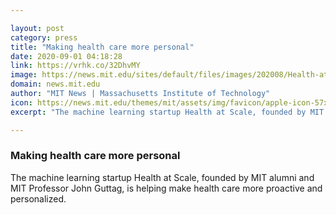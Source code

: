 ```yaml
---

layout: post
category: press
title: "Making health care more personal"
date: 2020-09-01 04:18:28
link: https://vrhk.co/32DhvMY
image: https://news.mit.edu/sites/default/files/images/202008/Health-at-Scale-01.jpg
domain: news.mit.edu
author: "MIT News | Massachusetts Institute of Technology"
icon: https://news.mit.edu/themes/mit/assets/img/favicon/apple-icon-57x57.png
excerpt: "The machine learning startup Health at Scale, founded by MIT alumni and MIT Professor John Guttag, is helping make health care more proactive and personalized."

---
```


### Making health care more personal

The machine learning startup Health at Scale, founded by MIT alumni and MIT Professor John Guttag, is helping make health care more proactive and personalized.